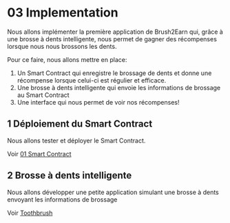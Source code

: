 # 03 Implementation

Nous allons implémenter la première application de Brush2Earn qui, grâce à une brosse à dents intelligente, nous permet de gagner des récompenses lorsque nous nous brossons les dents.

Pour ce faire, nous allons mettre en place:

1. Un Smart Contract qui enregistre le brossage de dents et donne une récompense lorsque celui-ci est régulier et efficace.
2. Une brosse à dents intelligente qui envoie les informations de brossage au Smart Contract
3. Une interface qui nous permet de voir nos récompenses!

## 1 Déploiement du Smart Contract

Nous allons tester et déployer le Smart Contract.

Voir [01 Smart Contract](./01-smart-contract.md)

## 2 Brosse à dents intelligente

Nous allons développer une petite application simulant une brosse à dents envoyant les informations de brossage

Voir [Toothbrush](./02-toothbrush)

